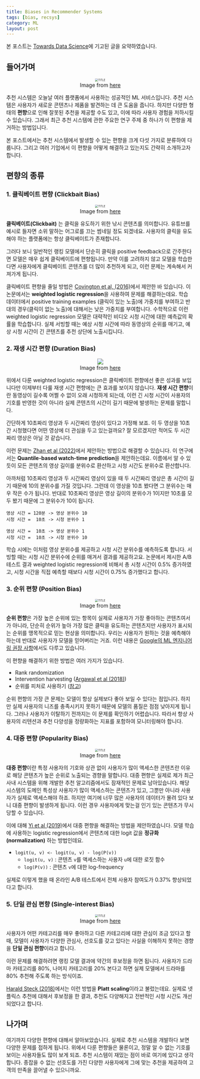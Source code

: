 ```yaml
---
title: Biases in Recommender Systems
tags: [bias, recsys]
category: ML
layout: post
---
```



<!--more-->

본 포스트는 [Towards Data Science](https://towardsdatascience.com/biases-in-recommender-systems-top-challenges-and-recent-breakthroughs-edcda59d30bf)에 기고된 글을 요약하였습니다.

## 들어가며

<center>
	<figure>
		<img src="https://files.realpython.com/media/Build-a-Recommendation-Engine-With-Collaborative-Filtering_Watermarked.451abc4ecb9f.jpg" alt="TITLE" style="zoom:50%;" loading="lazy"/>
	<figcaption style="text-align: center;">Image from <a href="https://realpython.com/build-recommendation-engine-collaborative-filtering/">here</a></figcaption>
	</figure>
</center>

추천 시스템은 오늘날 여러 플랫폼에서 사용하는 성공적인 ML 서비스입니다. 추천 시스템은 사용자가 새로운 콘텐츠나 제품을 발견하는 데 큰 도움을 줍니다. 하지만 다양한 형태의 **편향**으로 인해 잘못된 추천을 제공할 수도 있고, 이에 따라 사용자 경험을 저하시킬 수 있습니다. 그래서 최근 추천 시스템에 관한 주요한 연구 주제 중 하나가 이 편향을 제거하는 방법입니다.

본 포스트에서는 추천 시스템에서 발생할 수 있는 편향을 크게 다섯 가지로 분류하여 다룹니다. 그리고 여러 기업에서 이 편향을 어떻게 해결하고 있는지도 간략히 소개하고자 합니다.

## 편향의 종류

### 1. 클릭베이트 편향 (Clickbait Bias)

<center>
	<figure>
		<img src="https://b1821216.smushcdn.com/1821216/wp-content/uploads/2018/08/Clickbait-Fake-News.jpg?lossy=1&strip=1&webp=1" alt="TITLE" style="zoom:50%;" loading="lazy"/>
	<figcaption style="text-align: center;">Image from <a href="https://cariadmarketing.com/insights/clickbait-what-is-it/">here</a></figcaption>
	</figure>
</center>

**클릭베이트(Clickbait)** 는 클릭을 유도하기 위한 낚시 콘텐츠를 의미합니다. 유튜브를 예시로 들자면 소위 말하는 어그로를 끄는 썸네일 정도 되겠네요. 사용자의 클릭을 유도해야 하는 플랫폼에는 항상 클릭베이트가 존재합니다.

그러다 보니 일반적인 랭킹 모델에서 단순히 클릭을 positive feedback으로 간주한다면 모델은 매우 쉽게 클릭베이트에 편향됩니다. 만약 이를 고려하지 않고 모델을 학습한다면 사용자에게 클릭베이트 콘텐츠를 더 많이 추천하게 되고, 이런 문제는 계속해서 커져가게 됩니다.

클릭베이트 편향을 줄일 방법은 [Covington et al, (2016)](https://otzslayer.github.io/ml/2022/01/25/deep-neural-networks-for-youtube-recommendations.html)에서 제안한 바 있습니다. 이 논문에서는 **weighted logistic regression**을 사용하여 문제를 해결하는데요. 학습 데이터에서 positive training examples (클릭이 있는 노출)에 가중치를 부여하고 반대의 경우(클릭이 없는 노출)에 대해서는 낮은 가중치를 부여합니다. 수학적으로 이런 weighted logistic regression 모델은 대략적인 비디오 시청 시간에 대한 예측값의 확률을 학습합니다. 실제 서빙할 때는 예상 시청 시간에 따라 동영상의 순위를 매기고, 예상 시청 시간이 긴 콘텐츠를 추천 상단에 노출시킵니다.

### 2. 재생 시간 편향 (Duration Bias)

<center>
	<figure>
		<img src="https://piunikaweb.com/wp-content/uploads/2021/03/YouTube-progress-bar.png"  loading="lazy"/>
	<figcaption style="text-align: center;">Image from <a href="https://piunikaweb.com/2021/04/01/some-youtube-users-say-progress-bar-now-appears-in-yellow-like-in-ads/">here</a></figcaption>
	</figure>
</center>

위에서 다룬 weighted logistic regression은 클릭베이트 편향에선 좋은 성과를 보입니다만 이제부터 다룰 재생 시간 편향에는 큰 효과를 보이지 않습니다. **재생 시간 편향**이란 동영상이 길수록 어쩔 수 없이 오래 시청하게 되는데, 이런 긴 시청 시간이 사용자의 기호를 반영한 것이 아니라 실제 콘텐츠의 시간이 길기 때문에 발생하는 문제를 말합니다.

간단하게 10초짜리 영상과 두 시간짜리 영상이 있다고 가정해 보죠. 이 두 영상을 10초간 시청했다면 어떤 영상에 더 관심을 두고 있는걸까요? 잘 모르겠지만 적어도 두 시간짜리 영상은 아닐 것 같습니다. 

이런 문제는 [Zhan et al (2022)](https://dl.acm.org/doi/abs/10.1145/3534678.3539092)에서 제안하는 방법으로 해결할 수 있습니다. 이 연구에서는 **Quantile-based watch-time prediction**을 제안하는데요. 이름에서 알 수 있듯이 모든 콘텐츠의 영상 길이를 분위수로 환산하고 시청 시간도 분위수로 환산합니다. 

아까처럼 10초짜리 영상과 두 시간짜리 영상이 있을 때 두 시간짜리 영상은 총 시간이 길기 때문에 10의 분위수를 가질 것입니다. 그런데 이 영상을 10초 봤다면 그 분위수는 매우 작은 수가 됩니다. 반대로 10초짜리 영상은 영상 길이의 분위수가 1이지만 10초를 모두 봤기 때문에 그 분위수가 10이 됩니다. 

```
영상 시간 = 120분 -> 영상 분위수 10
시청 시간 =  10초 -> 시청 분위수 1

영상 시간 =  10초 -> 영상 분위수 1
시청 시간 =  10초 -> 시청 분위수 10
```

학습 시에는 이처럼 영상 분위수를 제공하고 시청 시간 분위수를 예측하도록 합니다. 서빙할 때는 시청 시간 분위수에 순위를 매겨서 결과를 제공하고요. 논문에서 제시한 A/B 테스트 결과 weighted logistic regression에 비해서 총 시청 시간이 0.5% 증가하였고, 시청 시간을 직접 예측할 때보다 시청 시간이 0.75% 증가했다고 합니다.

### 3. 순위 편향 (Position Bias)

<center>
	<figure>
		<img src="https://poetsandquants.com/wp-content/uploads/sites/5/2013/12/rankings.jpg" alt="TITLE" style="zoom:50%;" loading="lazy"/>
	<figcaption style="text-align: center;">Image from <a href="https://poetsandquants.com/2014/03/06/top-10-secure-in-new-u-s-news-ranking/">here</a></figcaption>
	</figure>
</center>

**순위 편향**은 가장 높은 순위에 있는 항목이 실제로 사용자가 가장 좋아하는 콘텐츠여서가 아니라, 단순히 순위가 높아 가장 많은 클릭을 유도하는 콘텐츠지만 사용자가 표시되는 순위를 맹목적으로 믿는 현상을 의미합니다. 우리는 사용자가 원하는 것을 예측해야 하는데 반대로 사용자가 모델을 믿어버리는 거죠. 이런 내용은 [Google의 ML 엔지니어링 권장 사항](https://developers.google.com/machine-learning/guides/rules-of-ml#rule_36_avoid_feedback_loops_with_positional_features)에서도 다루고 있습니다.

이 편향을 해결하기 위한 방법은 여러 가지가 있습니다.

- Rank randomization
- Intervention harvesting ([Argawal et al (2018)](https://arxiv.org/pdf/1812.05161.pdf))
- 순위를 피처로 사용하기 ([참고](https://towardsdatascience.com/machine-learning-does-not-only-predict-the-future-it-actively-creates-it-1615895c80a9))

순위 편향의 가장 큰 문제는 모델이 항상 실제보다 좋아 보일 수 있다는 점입니다. 하지만 실제 사용자의 니즈를 충족시키지 못하기 때문에 모델의 품질은 점점 낮아지게 됩니다. 그러나 사용자가 이탈하기 전까지는 이 문제를 확인하기 어렵습니다. 따라서 항상 사용자의 리텐션과 추천 다양성을 정량화하는 지표를 포함하여 모니터링해야 합니다.

### 4. 대중 편향 (Popularity Bias)

<center>
	<figure>
		<img src="https://hellopartner.com/content/images/size/w1200/wp-content/uploads/2021/01/Picky-influencers-header.jpg" alt="TITLE" style="zoom:50%;" loading="lazy"/>
	<figcaption style="text-align: center;">Image from <a href="https://hellopartner.com/2021/02/01/2021-the-year-to-get-picky-about-which-influencers-you-work-with/">here</a></figcaption>
	</figure>
</center>

**대중 편향**이란 특정 사용자의 기호와 상관 없이 사용자가 많이 액세스한 콘텐츠란 이유로 해당 콘텐츠가 높은 순위로 노출되는 경향을 말합니다. 대중 편향은 실제로 제가 최근 사내 시스템을 위해 개발한 추천 알고리즘에서도 잠재적인 문제로 남아있습니다. 해당 시스템의 도메인 특성상 사용자가 많이 액세스하는 콘텐츠가 있고, 그뿐만 아니라 사용자가 실제로 액세스해야 하죠. 하지만 여기에 너무 많은 사용자의 데이터가 몰려 있다 보니 대중 편향이 발생하게 됩니다. 이런 경우 사용자에게 맞는걸 인기 있는 콘텐츠가 무시당할 수 있습니다.

이에 대해 [Yi et al (2019)](https://research.google/pubs/pub48840/)에서 대중 편향을 해결하는 방법을 제안하였습니다. 모델 학습에 사용하는 logistic regression에서 콘텐츠에 대한 logit 값을 **정규화(normalization)** 하는 방법인데요.
-  `logit(u, v) <- logit(u, v) - log(P(v))`
	- `logit(u, v)` : 콘텐츠 `v`를 액세스하는 사용자 `u`에 대한 로짓 함수
	- `log(P(v))` : 콘텐츠 `v`에 대한 log-frequency

실제로 이렇게 했을 때 온라인 A/B 테스트에서 전체 사용자 참여도가 0.37% 향상되었다고 합니다.

### 5. 단일 관심 편향 (Single-interest Bias)

<center>
	<figure>
		<img src="https://www.childrensomaha.org/wp-content/uploads/2021/04/Picture1-1.jpg" alt="TITLE" style="zoom:50%;" loading="lazy"/>
	<figcaption style="text-align: center;">Image from <a href="https://www.childrensomaha.org/10-tips-to-deal-with-picky-eaters/">here</a></figcaption>
	</figure>
</center>

사용자가 어떤 카테고리를 매우 좋아하고 다른 카테고리에 대한 관심이 조금 있다고 할 때, 모델이 사용자가 다양한 관심사, 선호도를 갖고 있다는 사실을 이해하지 못하는 경향을 **단일 관심 편향**이라고 합니다.

이런 문제를 해결하려면 랭킹 모델 결과에 약간의 후보정을 하면 됩니다. 사용자가 드라마 카테고리를 80%, 나머지 카테고리를 20% 본다고 하면 실제 모델에서 드라마를 80% 추천해 주도록 하는 방식이죠. 

[Harald Steck (2018)](https://dl.acm.org/doi/10.1145/3240323.3240372)에서는 이런 방법을 **Platt scaling**이라고 불렀는데요. 실제로 넷플릭스 추천에 대해서 후보정을 한 결과, 추천도 다양해지고 전반적인 시청 시간도 개선되었다고 합니다.

## 나가며

여기까지 다양한 편향에 대해서 알아보았습니다. 실제로 추천 시스템을 개발하다 보면 다양한 문제를 접하게 됩니다. 위에서 다룬 편향들은 물론이고, 정말 알 수 없는 기호를 보이는 사용자들도 많이 보게 되죠. 추천 시스템이 재밌는 점이 바로 여기에 있다고 생각합니다. 종잡을 수 없는 선호도를 가진 다양한 사용자에게 그에 맞는 추천을 제공하여  고객의 만족을 끌어낼 수 있으니까요.